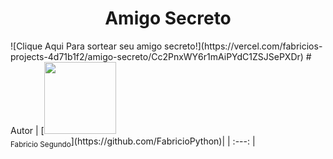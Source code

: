 <h1 align="center">Amigo Secreto</h1>
![Clique Aqui Para sortear seu amigo secreto!](https://vercel.com/fabricios-projects-4d71b1f2/amigo-secreto/Cc2PnxWY6r1mAiPYdC1ZSJSePXDr)
# Autor
| [<img loading="lazy" src="https://avatars.githubusercontent.com/u/78459567?v=4" width=115><br><sub>Fabricio Segundo</sub>](https://github.com/FabricioPython)|
| :---: |
